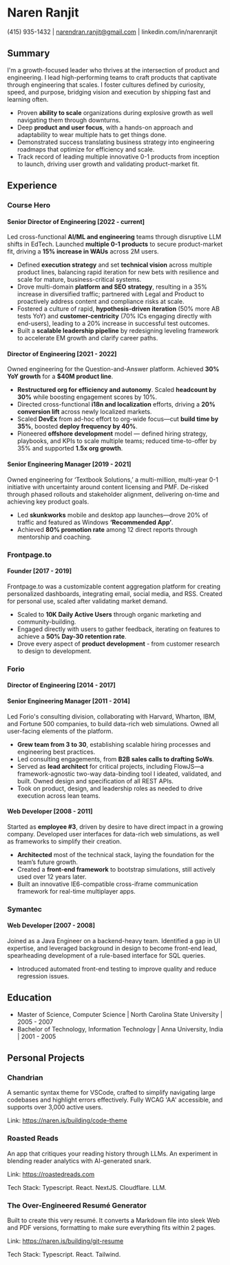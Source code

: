 # Naren Ranjit

(415) 935-1432 | narendran.ranjit@gmail.com | linkedin.com/in/narenranjit

## Summary

I'm a growth-focused leader who thrives at the intersection of product and engineering. I lead high-performing teams to craft products that captivate through engineering that scales. I foster cultures defined by curiosity, speed, and purpose, bridging vision and execution by shipping fast and learning often.

- Proven **ability to scale** organizations during explosive growth as well navigating them through downturns.
- Deep **product and user focus**, with a hands-on approach and adaptability to wear multiple hats to get things done.
- Demonstrated success translating business strategy into engineering roadmaps that optimize for efficiency and scale.
- Track record of leading multiple innovative 0-1 products from inception to launch, driving user growth and validating product-market fit.

## Experience

### Course Hero

#### Senior Director of Engineering [2022 - current]

Led cross-functional **AI/ML and engineering** teams through disruptive LLM shifts in EdTech. Launched **multiple 0-1 products** to secure product-market fit, driving a **15% increase in WAUs** across 2M users.

- Defined **execution strategy** and set **technical vision** across multiple product lines, balancing rapid iteration for new bets with resilience and scale for mature, business-critical systems.
- Drove multi-domain **platform and SEO strategy**, resulting in a 35% increase in diversified traffic; partnered with Legal and Product to proactively address content and compliance risks at scale.
- Fostered a culture of rapid, **hypothesis-driven iteration** (50% more AB tests YoY) and **customer-centricity** (70% ICs engaging directly with end-users), leading to a 20% increase in successful test outcomes.
- Built a **scalable leadership pipeline** by redesigning leveling framework to accelerate EM growth and clarify career paths.

#### Director of Engineering [2021 - 2022]

Owned engineering for the Question-and-Answer platform. Achieved **30% YoY growth** for a **$40M product line**.

- **Restructured org for efficiency and autonomy**. Scaled **headcount by 30%** while boosting engagement scores by 10%.
- Directed cross-functional **i18n and localization** efforts, driving a **20% conversion lift** across newly localized markets.
- Scaled **DevEx** from ad-hoc effort to org-wide focus—cut **build time by 35%**, boosted **deploy frequency by 40%**.
- Pioneered **offshore development** model — defined hiring strategy, playbooks, and KPIs to scale multiple teams; reduced time-to-offer by 35% and supported **1.5x org growth**.

#### Senior Engineering Manager [2019 - 2021]

Owned engineering for ‘Textbook Solutions,’ a multi-million, multi-year 0-1 initiative with uncertainty around content licensing and PMF. De-risked through phased rollouts and stakeholder alignment, delivering on-time and achieving key product goals.

- Led **skunkworks** mobile and desktop app launches—drove 20% of traffic and featured as Windows **‘Recommended App’**.
- Achieved **80% promotion rate** among 12 direct reports through mentorship and coaching.

### Frontpage.to

#### Founder [2017 - 2019]

Frontpage.to was a customizable content aggregation platform for creating personalized dashboards, integrating email, social media, and RSS. Created for personal use, scaled after validating market demand.

- Scaled to **10K Daily Active Users** through organic marketing and community-building.
- Engaged directly with users to gather feedback, iterating on features to achieve a **50% Day-30 retention rate**.
- Drove every aspect of **product development** - from customer research to design to development.

### Forio

#### Director of Engineering [2014 - 2017]

#### Senior Engineering Manager [2011 - 2014]

Led Forio's consulting division, collaborating with Harvard, Wharton, IBM, and Fortune 500 companies, to build data-rich web simulations. Owned all user-facing elements of the platform.

- **Grew team from 3 to 30**, establishing scalable hiring processes and engineering best practices.
- Led consulting engagements, from **B2B sales calls to drafting SoWs**.
- Served as **lead architect** for critical projects, including FlowJS—a framework-agnostic two-way data-binding tool I ideated, validated, and built. Owned design and specification of all REST APIs.
- Took on product, design, and leadership roles as needed to drive execution across lean teams.

#### Web Developer [2008 - 2011]

Started as **employee #3**, driven by desire to have direct impact in a growing company. Developed user interfaces for data-rich web simulations, as well as frameworks to simplify their creation.

- **Architected** most of the technical stack, laying the foundation for the team’s future growth.
- Created a **front-end framework** to bootstrap simulations, still actively used over 12 years later.
- Built an innovative IE6-compatible cross-iframe communication framework for real-time multiplayer apps.

### Symantec

#### Web Developer [2007 - 2008]

Joined as a Java Engineer on a backend-heavy team. Identified a gap in UI expertise, and leveraged background in design to become front-end lead, spearheading development of a rule-based interface for SQL queries.

- Introduced automated front-end testing to improve quality and reduce regression issues.

## Education

- Master of Science, Computer Science | North Carolina State University | 2005 - 2007
- Bachelor of Technology, Information Technology | Anna University, India | 2001 - 2005

## Personal Projects

### Chandrian

A semantic syntax theme for VSCode, crafted to simplify navigating large codebases and highlight errors effectively. Fully WCAG 'AA' accessible, and supports over 3,000 active users.

Link: https://naren.is/building/code-theme

### Roasted Reads

An app that critiques your reading history through LLMs. An experiment in blending reader analytics with AI-generated snark.

Link: https://roastedreads.com

Tech Stack: Typescript. React. NextJS. Cloudflare. LLM.

### The Over-Engineered Resumé Generator

Built to create this very resumé. It converts a Markdown file into sleek Web and PDF versions, formatting to make sure everything fits within 2 pages.

Link: https://naren.is/building/git-resume

Tech Stack: Typescript. React. Tailwind.

